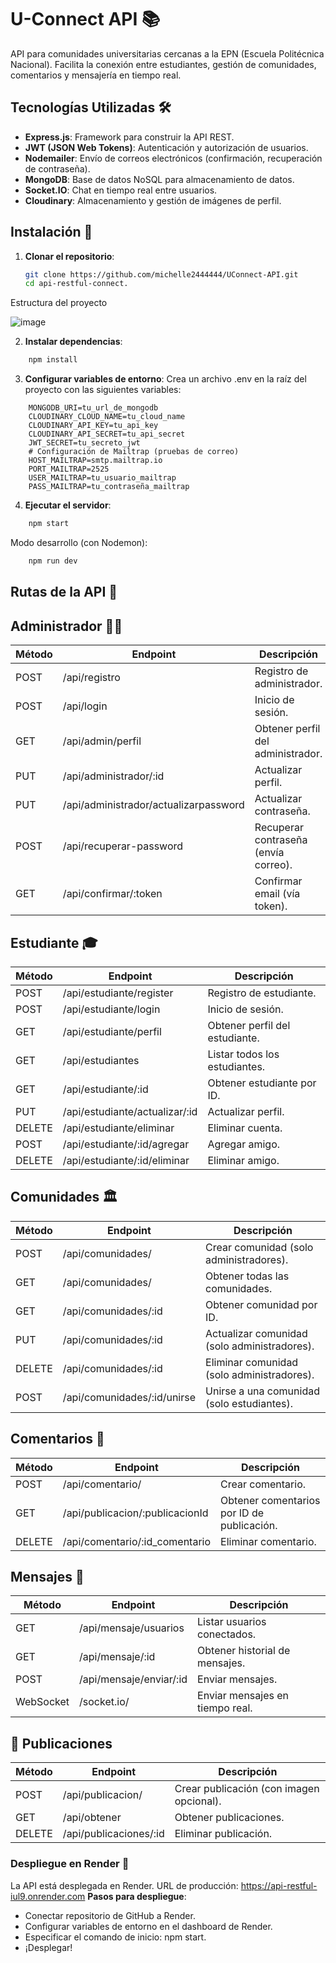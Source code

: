# U-Connect API 📚

API para comunidades universitarias cercanas a la EPN (Escuela Politécnica Nacional). Facilita la conexión entre estudiantes, gestión de comunidades, comentarios y mensajería en tiempo real.

## Tecnologías Utilizadas 🛠️

- **Express.js**: Framework para construir la API REST.
- **JWT (JSON Web Tokens)**: Autenticación y autorización de usuarios.
- **Nodemailer**: Envío de correos electrónicos (confirmación, recuperación de contraseña).
- **MongoDB**: Base de datos NoSQL para almacenamiento de datos.
- **Socket.IO**: Chat en tiempo real entre usuarios.
- **Cloudinary**: Almacenamiento y gestión de imágenes de perfil.

## Instalación 🚀

1. **Clonar el repositorio**:
   ```bash
   git clone https://github.com/michelle2444444/UConnect-API.git
   cd api-restful-connect.

Estructura del proyecto

![image](https://github.com/user-attachments/assets/1c0ff5a4-261e-4924-a78b-fd374f0c0927)


2. **Instalar dependencias**:
```bash
    npm install
```
3. **Configurar variables de entorno**:
Crea un archivo .env en la raíz del proyecto con las siguientes variables:
```env
    MONGODB_URI=tu_url_de_mongodb
    CLOUDINARY_CLOUD_NAME=tu_cloud_name
    CLOUDINARY_API_KEY=tu_api_key
    CLOUDINARY_API_SECRET=tu_api_secret
    JWT_SECRET=tu_secreto_jwt
    # Configuración de Mailtrap (pruebas de correo)
    HOST_MAILTRAP=smtp.mailtrap.io
    PORT_MAILTRAP=2525
    USER_MAILTRAP=tu_usuario_mailtrap
    PASS_MAILTRAP=tu_contraseña_mailtrap
```
4. **Ejecutar el servidor**:
```bash
    npm start
```
Modo desarrollo (con Nodemon):
```bash
    npm run dev
```
## Rutas de la API 🔌
## Administrador 👨💼
| Método | Endpoint | Descripción |
|--------|----------|-------------|
| POST   | /api/registro | Registro de administrador. |
| POST   | /api/login | Inicio de sesión. |
| GET    | /api/admin/perfil | Obtener perfil del administrador. |
| PUT    | /api/administrador/:id | Actualizar perfil. |
| PUT    | /api/administrador/actualizarpassword | Actualizar contraseña. |
| POST   | /api/recuperar-password | Recuperar contraseña (envía correo). |
| GET    | /api/confirmar/:token | Confirmar email (vía token). |

## Estudiante 🎓
| Método | Endpoint | Descripción |
|--------|----------|-------------|
| POST   | /api/estudiante/register | Registro de estudiante. |
| POST   | /api/estudiante/login | Inicio de sesión. |
| GET    | /api/estudiante/perfil | Obtener perfil del estudiante. |
| GET    | /api/estudiantes | Listar todos los estudiantes. |
| GET    | /api/estudiante/:id | Obtener estudiante por ID. |
| PUT    | /api/estudiante/actualizar/:id | Actualizar perfil. |
| DELETE | /api/estudiante/eliminar | Eliminar cuenta. |
| POST   | /api/estudiante/:id/agregar | Agregar amigo. |
| DELETE | /api/estudiante/:id/eliminar | Eliminar amigo. |

## Comunidades 🏛️
| Método | Endpoint                    | Descripción                                  |
| ------ | ----------------------------| -------------------------------------------- |
| POST   | /api/comunidades/           | Crear comunidad (solo administradores).      |
| GET    | /api/comunidades/           | Obtener todas las comunidades.               |
| GET    | /api/comunidades/:id        | Obtener comunidad por ID.                    |
| PUT    | /api/comunidades/:id        | Actualizar comunidad (solo administradores). |
| DELETE | /api/comunidades/:id        | Eliminar comunidad (solo administradores).   |
| POST   | /api/comunidades/:id/unirse | Unirse a una comunidad (solo estudiantes).   |


## Comentarios 💬
| Método | Endpoint | Descripción |
|--------|----------|-------------|
| POST   | /api/comentario/ | Crear comentario. |
| GET    | /api/publicacion/:publicacionId | Obtener comentarios por ID de publicación. |
| DELETE | /api/comentario/:id_comentario | Eliminar comentario. |


## Mensajes 📩
| Método | Endpoint | Descripción |
|--------|----------|-------------|
| GET    | /api/mensaje/usuarios | Listar usuarios conectados. |
| GET    | /api/mensaje/:id | Obtener historial de mensajes. |
| POST   | /api/mensaje/enviar/:id | Enviar mensajes. |
| WebSocket | /socket.io/ | Enviar mensajes en tiempo real. |

## 📝 Publicaciones

| Método | Endpoint               | Descripción                              |
| ------ | ---------------------- | ---------------------------------------- |
| POST   | /api/publicacion/      | Crear publicación (con imagen opcional). |
| GET    | /api/obtener           | Obtener publicaciones.                   |
| DELETE | /api/publicaciones/:id | Eliminar publicación.                    |


### Despliegue en Render 🚀

La API está desplegada en Render.
URL de producción: https://api-restful-iul9.onrender.com
**Pasos para despliegue**:

- Conectar repositorio de GitHub a Render.
- Configurar variables de entorno en el dashboard de Render.
- Especificar el comando de inicio: npm start.
- ¡Desplegar!
